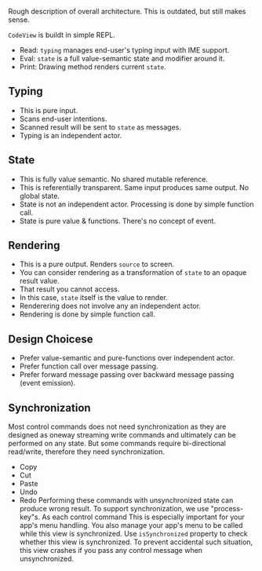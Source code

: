 
Rough description of overall architecture.
This is outdated, but still makes sense.





`CodeView` is buildt in simple REPL.
- Read: `typing` manages end-user's typing input with IME support.
- Eval: `state` is a full value-semantic state and modifier around it.
- Print: Drawing method renders current `state`.

Typing
------
- This is pure input.
- Scans end-user intentions.
- Scanned result will be sent to `state` as messages.
- Typing is an independent actor.

State
-----
- This is fully value semantic. No shared mutable reference.
- This is referentially transparent. Same input produces same output. No global state.
- State is not an independent actor. Processing is done by simple function call.
- State is pure value & functions. There's no concept of event.

Rendering
---------
- This is a pure output. Renders `source` to screen.
- You can consider rendering as a transformation of `state` to an opaque result value.
- That result you cannot access.
- In this case, `state` itself is the value to render.
- Renderering does not involve any an independent actor.
- Rendering is done by simple function call.

Design Choicese
---------------
- Prefer value-semantic and pure-functions over independent actor.
- Prefer function call over message passing.
- Prefer forward message passing over backward message passing (event emission).

Synchronization
---------------
Most control commands does not need synchronization
as they are designed as oneway streaming write commands
and ultimately can be performed on any state.
But some commands require bi-directional read/write,
therefore they need synchronization.
- Copy
- Cut
- Paste
- Undo
- Redo
Performing these commands with unsynchronized state can produce wrong result.
To support synchronization, we use "process-key"s. As each control command
This is especially important for your app's menu handling.
You also manage your app's menu to be called while this view is synchronized.
Use `isSynchronized` property to check whether this view is synchronized.
To prevent accidental such situation, this view crashes if you pass any control message
when unsynchronized.
